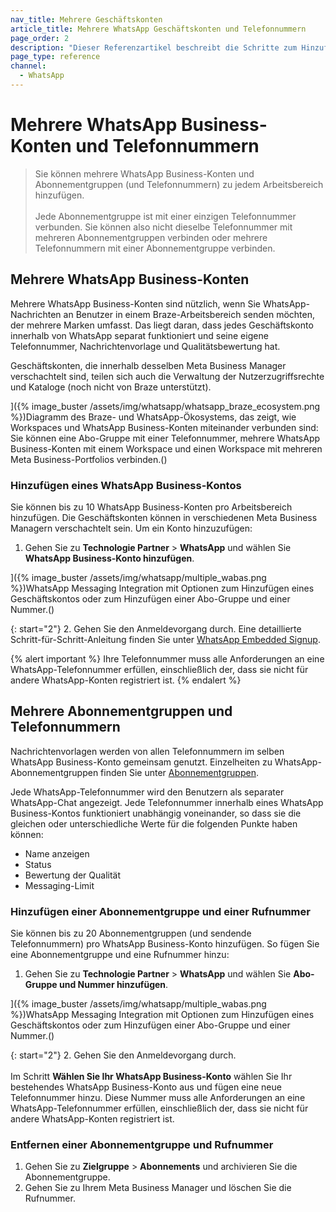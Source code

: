 ```yaml
---
nav_title: Mehrere Geschäftskonten
article_title: Mehrere WhatsApp Geschäftskonten und Telefonnummern
page_order: 2
description: "Dieser Referenzartikel beschreibt die Schritte zum Hinzufügen von WhatsApp Business-Konten und Telefonnummern."
page_type: reference
channel:
  - WhatsApp
---
```


# Mehrere WhatsApp Business-Konten und Telefonnummern

> Sie können mehrere WhatsApp Business-Konten und Abonnementgruppen (und Telefonnummern) zu jedem Arbeitsbereich hinzufügen. <br><br>Jede Abonnementgruppe ist mit einer einzigen Telefonnummer verbunden. Sie können also nicht dieselbe Telefonnummer mit mehreren Abonnementgruppen verbinden oder mehrere Telefonnummern mit einer Abonnementgruppe verbinden.

## Mehrere WhatsApp Business-Konten 

Mehrere WhatsApp Business-Konten sind nützlich, wenn Sie WhatsApp-Nachrichten an Benutzer in einem Braze-Arbeitsbereich senden möchten, der mehrere Marken umfasst. Das liegt daran, dass jedes Geschäftskonto innerhalb von WhatsApp separat funktioniert und seine eigene Telefonnummer, Nachrichtenvorlage und Qualitätsbewertung hat.

Geschäftskonten, die innerhalb desselben Meta Business Manager verschachtelt sind, teilen sich auch die Verwaltung der Nutzerzugriffsrechte und Kataloge (noch nicht von Braze unterstützt).

]({% image_buster /assets/img/whatsapp/whatsapp_braze_ecosystem.png %})Diagramm des Braze- und WhatsApp-Ökosystems, das zeigt, wie Workspaces und WhatsApp Business-Konten miteinander verbunden sind: Sie können eine Abo-Gruppe mit einer Telefonnummer, mehrere WhatsApp Business-Konten mit einem Workspace und einen Workspace mit mehreren Meta Business-Portfolios verbinden.() 

### Hinzufügen eines WhatsApp Business-Kontos

Sie können bis zu 10 WhatsApp Business-Konten pro Arbeitsbereich hinzufügen. Die Geschäftskonten können in verschiedenen Meta Business Managern verschachtelt sein. Um ein Konto hinzuzufügen:

1. Gehen Sie zu **Technologie Partner** > **WhatsApp** und wählen Sie **WhatsApp Business-Konto hinzufügen**. 

]({% image_buster /assets/img/whatsapp/multiple_wabas.png %})WhatsApp Messaging Integration mit Optionen zum Hinzufügen eines Geschäftskontos oder zum Hinzufügen einer Abo-Gruppe und einer Nummer.()

{: start="2"}
2\. Gehen Sie den Anmeldevorgang durch. Eine detaillierte Schritt-für-Schritt-Anleitung finden Sie unter [WhatsApp Embedded Signup]({{site.baseurl}}/user_guide/message_building_by_channel/whatsapp/overview/embedded_signup/).

{% alert important %}
Ihre Telefonnummer muss alle Anforderungen an eine WhatsApp-Telefonnummer erfüllen, einschließlich der, dass sie nicht für andere WhatsApp-Konten registriert ist.
{% endalert %}

## Mehrere Abonnementgruppen und Telefonnummern

Nachrichtenvorlagen werden von allen Telefonnummern im selben WhatsApp Business-Konto gemeinsam genutzt. Einzelheiten zu WhatsApp-Abonnementgruppen finden Sie unter [Abonnementgruppen]({{site.baseurl}}/user_guide/message_building_by_channel/whatsapp/user_subscription/).

Jede WhatsApp-Telefonnummer wird den Benutzern als separater WhatsApp-Chat angezeigt. Jede Telefonnummer innerhalb eines WhatsApp Business-Kontos funktioniert unabhängig voneinander, so dass sie die gleichen oder unterschiedliche Werte für die folgenden Punkte haben können: 
- Name anzeigen 
- Status 
- Bewertung der Qualität 
- Messaging-Limit 

### Hinzufügen einer Abonnementgruppe und einer Rufnummer

Sie können bis zu 20 Abonnementgruppen (und sendende Telefonnummern) pro WhatsApp Business-Konto hinzufügen. So fügen Sie eine Abonnementgruppe und eine Rufnummer hinzu:

1. Gehen Sie zu **Technologie Partner** > **WhatsApp** und wählen Sie **Abo-Gruppe und Nummer hinzufügen**.

]({% image_buster /assets/img/whatsapp/multiple_wabas.png %})WhatsApp Messaging Integration mit Optionen zum Hinzufügen eines Geschäftskontos oder zum Hinzufügen einer Abo-Gruppe und einer Nummer.()

{: start="2"}
2\. Gehen Sie den Anmeldevorgang durch. <br><br> Im Schritt **Wählen Sie Ihr WhatsApp Business-Konto** wählen Sie Ihr bestehendes WhatsApp Business-Konto aus und fügen eine neue Telefonnummer hinzu. Diese Nummer muss alle Anforderungen an eine WhatsApp-Telefonnummer erfüllen, einschließlich der, dass sie nicht für andere WhatsApp-Konten registriert ist.

### Entfernen einer Abonnementgruppe und Rufnummer 

1. Gehen Sie zu **Zielgruppe** > **Abonnements** und archivieren Sie die Abonnementgruppe.
2. Gehen Sie zu Ihrem Meta Business Manager und löschen Sie die Rufnummer.

